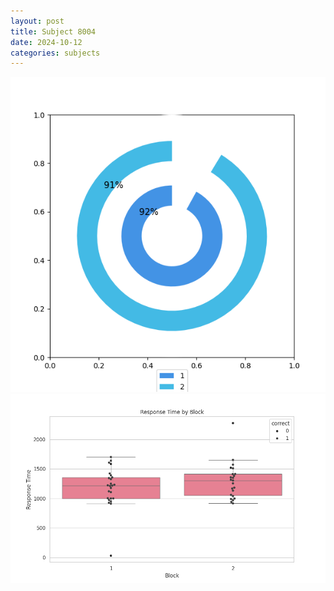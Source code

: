 ```yaml
---
layout: post
title: Subject 8004
date: 2024-10-12
categories: subjects
---
```


![](data/8004/run-11/8004__acc_test.png)
![](data/8004/run-11/8004_rt.png)
